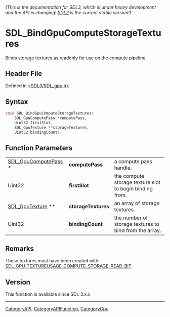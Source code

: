 ###### (This is the documentation for SDL3, which is under heavy development and the API is changing! [SDL2](https://wiki.libsdl.org/SDL2/) is the current stable version!)
# SDL_BindGpuComputeStorageTextures

Binds storage textures as readonly for use on the compute pipeline.

## Header File

Defined in [<SDL3/SDL_gpu.h>](https://github.com/libsdl-org/SDL/blob/main/include/SDL3/SDL_gpu.h)

## Syntax

```c
void SDL_BindGpuComputeStorageTextures(
    SDL_GpuComputePass *computePass,
    Uint32 firstSlot,
    SDL_GpuTexture **storageTextures,
    Uint32 bindingCount);
```

## Function Parameters

|                                            |                     |                                                         |
| ------------------------------------------ | ------------------- | ------------------------------------------------------- |
| [SDL_GpuComputePass](SDL_GpuComputePass) * | **computePass**     | a compute pass handle.                                  |
| Uint32                                     | **firstSlot**       | the compute storage texture slot to begin binding from. |
| [SDL_GpuTexture](SDL_GpuTexture) **        | **storageTextures** | an array of storage textures.                           |
| Uint32                                     | **bindingCount**    | the number of storage textures to bind from the array.  |

## Remarks

These textures must have been created with
[SDL_GPU_TEXTUREUSAGE_COMPUTE_STORAGE_READ_BIT](SDL_GPU_TEXTUREUSAGE_COMPUTE_STORAGE_READ_BIT).

## Version

This function is available since SDL 3.x.x

----
[CategoryAPI](CategoryAPI), [CategoryAPIFunction](CategoryAPIFunction), [CategoryGpu](CategoryGpu)

